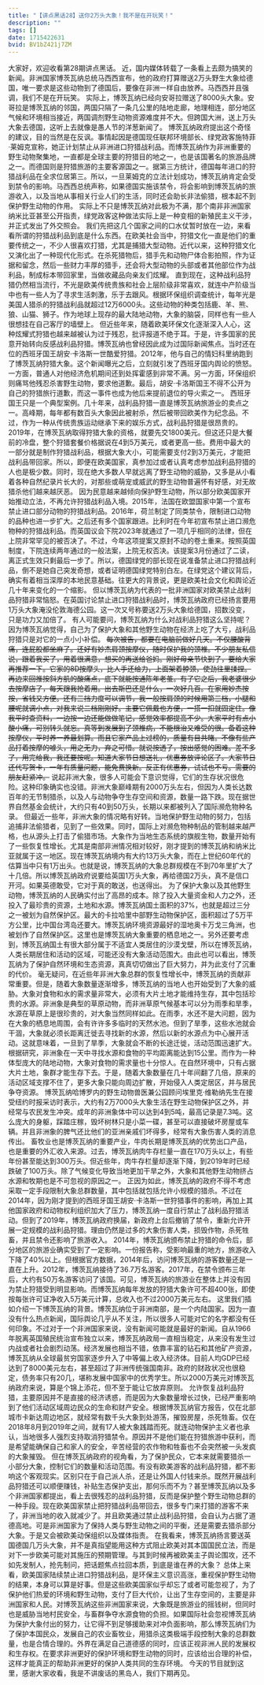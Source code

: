 ```yaml
---
title: "【讲点黑话28】送你2万头大象！我不是在开玩笑！"
description: ""
tags: []
date: 1715422631
bvid: BV1bZ421j7ZM
---
```

大家好，欢迎收看第28期讲点黑话。
近，国内媒体转载了一条看上去颇为搞笑的新闻。非洲国家博茨瓦纳总统马西西宣布，他的政府打算赠送2万头野生大象给德国，唯一要求是这些动物到了德国后，要像在非洲一样自由放养。马西西并且强调，我们不是在开玩笑。
实际上，博茨瓦纳已经向安哥拉赠送了8000头大象。安哥拉是博茨瓦纳的邻国，两国只隔了一条几公里的陆地走廊，地理相连，部分地区气候和环境相当接近，两国调剂野生动物资源难度并不大。但跨国大洲，送上万头大象去德国，这听上去就像是愚人节的洋葱新闻了。
博茨瓦纳政府提出这个奇怪的建议，目的当然是在反讽。事情起因是德国现任联邦环境部长、绿党政客施特菲·莱姆克宣称，她正计划禁止从非洲进口狩猎战利品。而博茨瓦纳作为非洲重要的野生动物聚集地，一直都是全球主要的狩猎目的地之一，也是该国著名的旅游品牌之一。而德国则是狩猎旅游的主要客源国之一。据第三方统计，德国每年进口的狩猎战利品在全求位居第三。所以，一旦莱姆克的立法计划成功，博茨瓦纳肯定会受到禁令的影响。马西西总统声称，如果德国实施该禁令，将会影响到博茨瓦纳的旅游收入，以及当地从事相关行业人们的生活，同时还会助长非法偷猎，根本起不到保护野生动物的作用。
实际上不只是博茨瓦纳对此极为不满，那个南非非洲国家纳米比亚甚至公开指责，绿党政客这种做法实际上是一种变相的新殖民主义干涉，并正式发出了外交照会。
我们先把这几个国家之间的口水仗暂时放在一边，来看看所谓的狩猎战利品到底是什么东西。在欧美社会当中，狩猎文化一直是他们的重要传统之一，不少人很喜欢打猎，尤其是捕猎大型动物。近代以来，这种狩猎文化又演化出了一种现代化形式。在杀死猎物后，猎手先和动物尸体合影拍照，作为证据和留念，然后一些财力丰厚的猎手，还会将大型动物的头部或者其他部位作为战利品，制成标本带回家里，当做收藏品向亲友们炫耀。
直到现在，这种战利品狩猎仍然相当流行，不光是欧美传统贵族和社会上层阶级非常喜欢，就连中产阶级当中也有一些人为了寻求生活刺激，乐于去跟风。根据环保组织调查统计，每年光是美国人猎杀的狩猎战利品就超过12万6000头。这些动物的种类包括鹿、羊、熊、狼、山猫、狮子。作为地球上现存的最大陆地动物，大象的脑袋，同样也有一些人很想挂在自己客厅的墙壁上。
但近些年来，随着欧美环保文化逐渐深入人心，这种炫耀式狩猎也越来越被认为过于残忍，批评报道不绝于耳。于是，许多国家的民意开始转向反感战利品狩猎。博茨瓦纳也曾经因此成为过国际新闻焦点。当时还在位的西班牙国王胡安·卡洛斯一世酷爱狩猎。2012年，他与自己的情妇科里纳跑到了博茨瓦纳狩猎大象。这个新闻曝光之后，立刻就引发了西班牙国内舆论的愤怒。一方面，普通人对他经济危机期间还到处挥霍感到非常不满。另一方面，环保组织则痛骂他残忍杀害野生动物，要求他道歉。最后，胡安·卡洛斯国王不得不公开为自己的狩猎旅行道歉，而这一事件也成为他后来提前退位的导火索之一。
西班牙国王只是一个典型案例。几十年来，战利品狩猎一直是博茨瓦纳旅游业的卖点之一。高峰期，每年都有数百头大象因此被射杀，然后被带回欧美作为纪念品。不过，作为一种从传统贵族运动继承下来的娱乐方式，战利品狩猎是很昂贵的。2019年，在博茨瓦纳取得狩猎大象的资格，就要先交1800美元。但这还只是大餐前的冷盘，整个狩猎套餐价格据说在4到5万美元，或者更高一些。费用中最大的一部分就是制作狩猎战利品，根据大象大小，可能需要支付2到3万美元，才能把战利品带回家。所以，即便在欧美国家，真参加过或者认真考虑参加战利品狩猎的人也是极少数。同时，现在绝大多数人早就远离了野生动物的威胁，又多是从小看着各种自然纪录片长大的，对那些或萌宠或威武的野生动物普遍怀有好感，对无故猎杀他们越来越厌恶。
因为民意越来越倾向保护野生动物，所以部分欧美国家开始推动立法，不再允许狩猎战利品入境。2015年，法国在欧盟国家中第一个宣布禁止进口部分动物的狩猎战利品。2016年，荷兰制定了同类禁令，限制进口动物的品种也进一步扩大。之后还有多个国家跟进。比利时在今年初宣布禁止进口濒危物种的狩猎战利品。而英国议会下院2023年就通过了一项几乎相同的法律，但在上院非常罕见的被否决了。不过，今年这项提案又原封不动的卷土重来。按照英国制度，下院连续两年通过的一般法案，上院无权否决。该提案3月份通过了二读，离正式生效只剩最后一步了。所以，德国绿党的部长现在说准备禁止进口狩猎战利品，倒不是她自己突发奇想，或者证明德国绿党特别白左。在绿党这个建议背后，确实有着相当深厚的本地民意基础。往更大的背景说，更是欧美社会文化和舆论近几十年来变化的一个缩影。
但以博茨瓦纳为代表的一批非洲国家对欧美禁止战利品狩猎非常恼怒。在英国讨论禁止进口狩猎战利品时，博茨瓦纳政府已经扬言要用1万头大象淹没伦敦海德公园。这一次又号称要送2万头大象给德国，招数没变，只是功力又加倍了。
有人可能要问，博茨瓦纳为什么对战利品狩猎这么坚持呢？因为博茨瓦纳觉得，自己为了保护大象和其他野生动物在经济上吃了大亏，战利品狩猎只是对它的一点小小补偿。
~~每次被告，都要在电脑前做好几天。不仅腰酸背痛，连屁股都坐麻了。还好有妙杰肩颈按摩仪，随时保护我的颈椎。不少朋友私信说，跟着我买了，用着很满意，想买的再送给爸妈。刚好母亲节快到了，要给大家再推荐一下。它家的8D按摩头，比人手还给力，上面架着脖颈，使劲往里揉捏。再边来回推按斜方肌的酸痛点，底下就能按通陈年老茧。有了它之后，我老婆很少去按摩店了，每天跟我抢着用。出去斯巴还是什么，一次好几百。在家用妙杰按按，省钱又方便。还有三挡力度可以调节，我一般按肩颈的时候用第三档，小腿和腰呢就调小点，对我来说二档刚刚好。主要它佩戴也方便，一搭一扣就固定住。像我平时查资料，一边按一边还能做做笔记，感觉效率都提高不少。大家平时有点小酸小痛，可别转头就忘。真等到发展到了颈椎病，不能根治又难受的很。备着这种按摩仪，平时养一养最划算。而且它家产品上过榜的，质量有目共睹。不像有些产品打着按摩的噱头，用之无力，弃之可惜。就说按透了，按出感觉的困难。差不多了，用完给我，我还要按呢。知道大家节日想送礼，优惠券放评论区了。大家节日还代写贺卡，一年有质量问题，能免费换新。反正有优惠券，试试也不亏。需要的朋友赶紧冲。~~
说起非洲大象，很多人可能会下意识觉得，它们的生存状况很危险。这种印象确实也没错。非洲大象巅峰期有2000万头左右，但因为人类长达数百年的无节制猎杀，以及人与动物争夺生存空间和资源，数量一路下跌。现在据世界自然基金会统计，大约只有40到50万头，长期以来都被列入了国际濒危物种名录。
但最近一些年，非洲大象的情况略有好转。当地保护野生动物的努力，包括追捕非法偷猎者，见到了一些效果。同时，国际上对濒危物种制品的管制越来越严格，也从源头上打击了偷猎市场。大象作为当地生态系统的旗舰生物，数量开始有了一些恢复性增长。尤其是南部非洲情况相对较好，刚才提到的博茨瓦纳和纳米比亚就属于这一地区。现在博茨瓦纳境内有大约13万头大象，而在上世纪60年代的估算当中只有1万出头。也就是说，博茨瓦纳的大象总群规模在不到70年里扩大了十几倍。所以博茨瓦纳政府说要给英国1万头大象，再给德国2万头，真不是信口开河。如果英德敢受，它对于真的敢送，也送得出。
为了保护大象以及其他野生动物，博茨瓦纳的人民确实付出了高昂的成本。除了投入大量资金和人力之外，还投入了最珍贵的资源，土地和水源。博茨瓦纳国土面积的37%，也就是超过三分之一被划为自然保护区。最大的卡拉哈里中部野生动物保护区，面积超过了5万平方公里，比中国台湾岛还要大。博茨瓦纳环境资源最好的湿地奥卡万戈三角洲，也被划作了自然保护区。这里也是博茨瓦纳大象重要的栖息地之一。另外还要考虑到，博茨瓦纳国土有很大部分属于不适宜人类居住的沙漠戈壁，所以在博茨瓦纳，人类长期居住和活动的区域，可能还没有大象活动范围大。由此也可以看出，博茨瓦纳为了保护自然环境和生态资源，真真切切做出了巨大努力，并为此支付了沉重的代价。
毫无疑问，在近些年非洲大象总群的恢复性增长中，博茨瓦纳的贡献非常重要。但是，随着大象数量逐渐增多，博茨瓦纳的当地人也开始受到了大象的威胁。大象对食物和水的需求量非常大，必须有大片土地才能维持生存，其中包括珍贵的水源。非洲象是典型的草原动物，而非洲草原气候基本可以分为雨季和旱季，水源在草原上是很珍贵的，对大象当然同样如此。在雨季，水还不是大问题，因为在大象的栖息地周围，会有许许多多临时的天然水池。但到了旱季，这些水池就会干涸，大象就必须长距离迁徙去寻找新的水源，然后以新的水源点为中心展开活动。这就意味着，一旦到了旱季，大象就会不断的长途迁徙，活动范围迅速扩大。根据研究，非洲象在一天中寻找水源和食物的平均距离能达到15公里。而作为一种体型庞大的陆地动物，大象对食物的需求量也十分惊人。在自然环境中，只有占据大片土地，象群才能生存下去。于是，随着大象数量在几十年间翻了几倍，原来的活动区域支撑不住了，更多大象只能向周边扩散，开始侵入人类定居区，并与居民争夺资源。
博茨瓦纳哈博罗内的野生动物兽医兼公园顾问埃里克·维勒纳先生在接受纽约时报采访时表示，大约有2万7000头大象生活在野生动物保护区之外，并经常与农民发生冲突。成年的非洲象体中可以达到4到5吨，最高记录是7.3吨。这么庞大的身躯，踩踏庄稼，毁坏树林只是小菜一碟，甚至可以直接破坏房屋或车辆。并且非洲象的脾气还比他们的亚洲亲戚们坏得多，经常有大象伤害人类的消息传出。
畜牧业也是博茨瓦纳的重要产业，牛肉长期是博茨瓦纳的优势出口产品，也是重要的外汇收入来源。过去，博茨瓦纳肉牛存栏量一直在170万头以上，有些年份甚至能达到300万头。但近些年，肉牛存栏量却逐渐下降，到2019年时已经跌破了100万头。除了气候变化导致当地更加干旱之外，大象和其他野生动物挤占水源和牧期也是不可忽视的原因之一。
正因为如此，博茨瓦纳的政府不得不考虑采取一定手段限制大象总群数量，其中包括就包括允许小规模的猎杀。不过在2014年，因为刚才提到的西班牙国王胡安·卡洛斯一世狩猎事件的影响，再加上其他国家政府和动物权利组织加大了压力，博茨瓦纳一度自行禁止了战利品狩猎活动。但到了2019年，博茨瓦纳政府换届，新政府上台后撤销了禁令，重新允许开展一定规模的战利品狩猎。理由仍然是过多的大象伤害人类，损毁作物，杀死牲畜，并且禁令还影响了旅游收入。
2014年，博茨瓦纳颁布禁止狩猎的命令后，部分地区的旅游业确实受到了一定影响。一份报告称，受影响最重的地方，旅游收入下降了40%以上。但根据官方数据，2014年后，访问博茨瓦纳的游客数量还是一直在上升。2012年，博茨瓦纳接待了36.7万名游客。2017年，在禁令颁布三年后，大约有50万名游客访问了该国。可见，博茨瓦纳的旅游业在整体上并没有因为禁止狩猎受到明显影响。而博茨瓦纳每年发放的狩猎大象许可不超400张，即使按每张许可证净收入5万美元计算，总收入也不过2000万美元左右。
这里我们插如介绍一下博茨瓦纳的背景。博茨瓦纳位于非洲南部，是一个内陆国家。因为一直没有什么热点新闻，国际舆论几乎从不关注，所以很多人可能对它的名字都没有任何印象。不过对于一个非洲国家来说，没有新闻可能就是最好的新闻。自从1966年脱离英国殖民统治宣布独立以来，博茨瓦纳政局一直相当稳定，从来没有发生过内战或者社会剧烈动荡。经济发展也相当不错，依靠丰富的钻石和其他矿产资源，博茨瓦纳从全球最贫穷国家逐步升入了中等偏上收入经济体。目前人均GDP已经达到了8000美元左右，甚至超过了非洲传统强国南非。政府的财政状况也很稳定，债务率只有20几，堪称发展中国家中的优秀学生。所以2000万美元对博茨瓦纳政府来说，算是个锦上添花，但不至于能让它放弃原则。
允许恢复战利品狩猎，主要原因并不是直接的经济诱惑，而是因为大象数量增长过快，已经严重影响到了他们活动区域周边民众的生命和财产安全。根据博茨瓦纳官方报告，仅在北部城市卡新达周边地区，就经常有数千头大象到处游荡，摧毁房屋，杀死牲畜。仅在2018年8月到2019年之间，就有17人被大象践踏而死。就连动物保护主义者也承认，当地很多人强烈支持取消狩猎禁令。原因并不是他们能在狩猎旅游中获利，而是希望能确保自己和家人的安全，辛苦经营的农作物和牲畜也不会突然被一头发疯的大象摧毁。
但在博茨瓦纳政府的视角看，为了保护民众，它本来就需要猎杀一小部分大象，控制它们的数量和活动范围。有没有欧美游客的战利品狩猎，都不影响这个客观现实。区别只在于自己派人杀，还是让外国人付钱来杀。既然开展战利品狩猎还可以顺便赚钱，补贴生态保护支出，那何乐而不为？甚至博茨瓦纳以及多个非洲国家都提出，看上去很残忍的战利品狩猎，反而是保护整个野生动物总群的一种手段。现在欧美国家禁止把狩猎战利品带回去，很多专门来打猎的游客不来了，非洲当地的收入就减少了。并且欧美通过禁止战利品狩猎，会自认为占据了道德高地。可是非洲国家为了保持人类与野生动物之间的平衡，还是需要去猎杀部分大象。于是又会被欧美动保组织以及媒体指责。
在我看来，博茨瓦纳扬言要送英国德国几万头大象，并不是真指望能用这种方式阻止欧美对其本国国民立法，而是对下一步欧美可能对其施压的预期管理。与其到时候再被欧美主子舆论围攻，还不如先发制人，抢先制问，把话题焦点拉回本质，到底是谁在养的大象？
总体上来看，欧美国家陆续禁止进口狩猎战利品，是环保主义意识高涨，重视保护野生动物的结果，本身可以算是好事。但是这些欧美国家似乎却忘了或者可能忽视了，为了保护他们热爱的环境和野生动物，支付了巨大代价，让出了生存空间的，主要是非洲国家和人民。对博茨瓦纳这些非洲国家来说，大象既是旅游业的摇钱树，但同时也是威胁当地村民安全，与畜群争夺水源食物的负担。如果国际社会忽视博茨瓦纳为保护大象付出的努力，让它得不到足够援助来对冲负面影响，那么博茨瓦纳们为了保护本国民众，发展自己的农业畜牧业，用猎杀这类极端手段控制大象的总群数量，也是合情合理的。外界在满足自己道德感的同时，应该正视非洲人民的发展权和生存权。在要求非洲更好的保护环境和野生动物的同时，应该给出合理的补偿，这样才能真正的帮助非洲更好的保护人类共同的生存环境。
今天的节目就到这里，感谢大家收看，我是不讲废话的黑岛人，我们下期再见。

